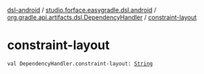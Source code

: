 [dsl-android](../../index.md) / [studio.forface.easygradle.dsl.android](../index.md) / [org.gradle.api.artifacts.dsl.DependencyHandler](index.md) / [constraint-layout](./constraint-layout.md)

# constraint-layout

`val DependencyHandler.constraint-layout: `[`String`](https://kotlinlang.org/api/latest/jvm/stdlib/kotlin/-string/index.html)